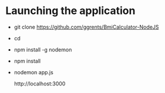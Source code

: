 # Launching the application

- git clone https://github.com/ggrents/BmiCalculator-NodeJS
- cd <directory-name>
- npm install -g nodemon
- npm install
- nodemon app.js

  http://localhost:3000
